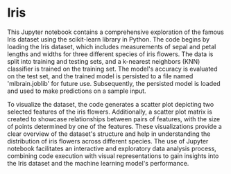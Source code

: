 # Iris
This Jupyter notebook contains a comprehensive exploration of the famous Iris dataset using the scikit-learn library in Python. The code begins by loading the Iris dataset, which includes measurements of sepal and petal lengths and widths for three different species of iris flowers. The data is split into training and testing sets, and a k-nearest neighbors (KNN) classifier is trained on the training set. The model's accuracy is evaluated on the test set, and the trained model is persisted to a file named 'mlbrain.joblib' for future use. Subsequently, the persisted model is loaded and used to make predictions on a sample input.

To visualize the dataset, the code generates a scatter plot depicting two selected features of the iris flowers. Additionally, a scatter plot matrix is created to showcase relationships between pairs of features, with the size of points determined by one of the features. These visualizations provide a clear overview of the dataset's structure and help in understanding the distribution of iris flowers across different species. The use of Jupyter notebook facilitates an interactive and exploratory data analysis process, combining code execution with visual representations to gain insights into the Iris dataset and the machine learning model's performance.
